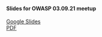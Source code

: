 #### Slides for OWASP 03.09.21 meetup

[Google Slides](https://go.xss.am/bbs-owasp)\
[PDF](https://go.xss.am/bbs-owasp.pdf)

